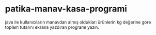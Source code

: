 # patika-manav-kasa-programi
java ile kullanıcıların manavdan almış oldukları ürünlerin kg değerine göre toplam tutarını ekrana yazdıran programı yazın.
